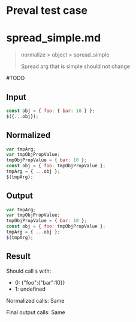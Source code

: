# Preval test case

# spread_simple.md

> normalize > object > spread_simple
>
> Spread arg that is simple should not change

#TODO

## Input

`````js filename=intro
const obj = { foo: { bar: 10 } };
$({...obj});
`````

## Normalized

`````js filename=intro
var tmpArg;
var tmpObjPropValue;
tmpObjPropValue = { bar: 10 };
const obj = { foo: tmpObjPropValue };
tmpArg = { ...obj };
$(tmpArg);
`````

## Output

`````js filename=intro
var tmpArg;
var tmpObjPropValue;
tmpObjPropValue = { bar: 10 };
const obj = { foo: tmpObjPropValue };
tmpArg = { ...obj };
$(tmpArg);
`````

## Result

Should call `$` with:
 - 0: {"foo":{"bar":10}}
 - 1: undefined

Normalized calls: Same

Final output calls: Same
